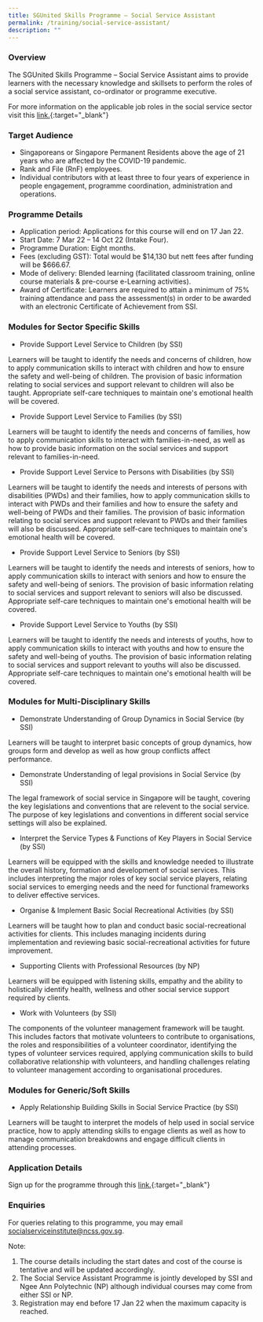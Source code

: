 ```yaml
---
title: SGUnited Skills Programme – Social Service Assistant
permalink: /training/social-service-assistant/
description: ""
---
```


### Overview
The SGUnited Skills Programme – Social Service Assistant aims to provide learners with the necessary knowledge and skillsets to perform the roles of a social service assistant, co-ordinator or programme executive.

For more information on the applicable job roles in the social service sector visit this [link.](https://www.myskillsfuture.gov.sg/content/portal/en/career-resources/career-resources/education-career-personal-development/sgunited-skills.html){:target="_blank"}

### Target Audience

-   Singaporeans or Singapore Permanent Residents above the age of 21 years who are affected by the COVID-19 pandemic.
-   Rank and File (RnF) employees.
-   Individual contributors with at least three to four years of experience in people engagement, programme coordination, administration and operations.

### Programme Details
-   Application period: Applications for this course will end on 17 Jan 22.
-   Start Date: 7 Mar 22 – 14 Oct 22 (Intake Four).
-   Programme Duration: Eight months.
-   Fees (excluding GST): Total would be $14,130 but nett fees after funding will be $666.67. 
-   Mode of delivery: Blended learning (facilitated classroom training, online course materials & pre-course e-Learning activities).   
-   Award of Certificate: Learners are required to attain a minimum of 75% training attendance and pass the assessment(s) in order to be awarded with an electronic Certificate of Achievement from SSI.

### Modules for Sector Specific Skills 

-   Provide Support Level Service to Children (by SSI)

Learners will be taught to identify the needs and concerns of children, how to apply communication skills to interact with children and how to ensure the safety and well-being of children. The provision of basic information relating to social services and support relevant to children will also be taught. Appropriate self-care techniques to maintain one's emotional health will be covered.

-   Provide Support Level Service to Families (by SSI)

Learners will be taught to identify the needs and concerns of families, how to apply communication skills to interact with families-in-need, as well as how to provide basic information on the social services and support relevant to families-in-need.

-   Provide Support Level Service to Persons with Disabilities (by SSI)

Learners will be taught to identify the needs and interests of persons with disabilities (PWDs) and their families, how to apply communication skills to interact with PWDs and their families and how to ensure the safety and well-being of PWDs and their families. The provision of basic information relating to social services and support relevant to PWDs and their families will also be discussed. Appropriate self-care techniques to maintain one's emotional health will be covered.

-   Provide Support Level Service to Seniors (by SSI)

Learners will be taught to identify the needs and interests of seniors, how to apply communication skills to interact with seniors and how to ensure the safety and well-being of seniors. The provision of basic information relating to social services and support relevant to seniors will also be discussed. Appropriate self-care techniques to maintain one's emotional health will be covered.

-   Provide Support Level Service to Youths (by SSI)

Learners will be taught to identify the needs and interests of youths, how to apply communication skills to interact with youths and how to ensure the safety and well-being of youths. The provision of basic information relating to social services and support relevant to youths will also be discussed. Appropriate self-care techniques to maintain one's emotional health will be covered.

### Modules for Multi-Disciplinary Skills 

-   Demonstrate Understanding of Group Dynamics in Social Service (by SSI) 

Learners will be taught to interpret basic concepts of group dynamics, how groups form and develop as well as how group conflicts affect performance.

-   Demonstrate Understanding of legal provisions in Social Service (by SSI)

The legal framework of social service in Singapore will be taught, covering the key legislations and conventions that are relevent to the social service. The purpose of key legislations and conventions in different social service settings will also be explained.

-   Interpret the Service Types & Functions of Key Players in Social Service (by SSI) 

Learners will be equipped with the skills and knowledge needed to illustrate the overall history, formation and development of social services. This includes interpreting the major roles of key social service players, relating social services to emerging needs and the need for functional frameworks to deliver effective services.

-   Organise & Implement Basic Social Recreational Activities (by SSI)

Learners will be taught how to plan and conduct basic social-recreational activities for clients. This includes managing incidents during implementation and reviewing basic social-recreational activities for future improvement.

-   Supporting Clients with Professional Resources (by NP)

Learners will be equipped with listening skills, empathy and the ability to holistically identify health, wellness and other social service support required by clients.

-   Work with Volunteers (by SSI)

The components of the volunteer management framework will be taught. This includes factors that motivate volunteers to contribute to organisations, the roles and responsibilities of a volunteer coordinator, identifying the types of volunteer services required, applying communication skills to build collaborative relationship with volunteers, and handling challenges relating to volunteer management according to organisational procedures.

### Modules for Generic/Soft Skills
-   Apply Relationship Building Skills in Social Service Practice (by SSI)

Learners will be taught to interpret the models of help used in social service practice, how to apply attending skills to engage clients as well as how to manage communication breakdowns and engage difficult clients in attending processes.

### Application Details 

Sign up for the programme through this [link.](https://e-services.ncss.gov.sg/Training/Course/DetailProgramme/55DB58C2-0BFC-EB11-817C-000C296EE030){:target="_blank"}

### Enquiries

For queries relating to this programme, you may email socialserviceinstitute@ncss.gov.sg.

Note:

1. The course details including the start dates and cost of the course is tentative and will be updated accordingly.
2. The Social Service Assistant Programme is jointly developed by SSI and Ngee Ann Polytechnic (NP) although individual courses may come from either SSI or NP.
3. Registration may end before 17 Jan 22 when the maximum capacity is reached.